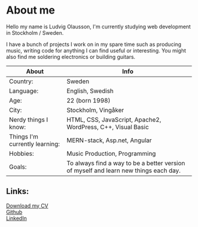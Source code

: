 # About me
Hello my name is Ludvig Olausson, I'm currently studying web development in Stockholm / Sweden.

I have a bunch of projects I work on in my spare time such as producing music, writing code for anything I can find useful or interesting. You might also find me soldering electronics or building guitars.


| About | Info |
|--|--|
| Country: | Sweden |
| Language: | English, Swedish |
| Age: | 22 (born 1998) |
| City: | Stockholm, Vingåker |
| Nerdy things I know: | HTML, CSS, JavaScript, Apache2, WordPress, C++, Visual Basic |
| Things I'm currently learning: | MERN-stack, Asp.net, Angular |
| Hobbies: | Music Production, Programming |
| Goals: | To always find a way to be a better version of myself and learn new things each day. |


## Links:
[Download my CV](https://ludvigolausson.se/cv.png)<br>
[Github](https://github.com/Azaaxin/)<br>
[LinkedIn](https://www.linkedin.com/in/ludvig-olausson-372b51193/)
